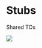 # Stubs
Shared TOs

[![](https://jitpack.io/v/java-game-server/stubs.svg)](https://jitpack.io/#java-game-server/stubs)

